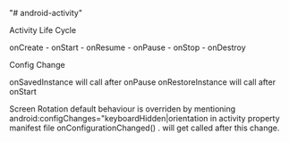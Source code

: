 "# android-activity" 


Activity Life Cycle

onCreate - onStart - onResume - onPause - onStop - onDestroy

Config Change
 
 onSavedInstance will call after onPause
  onRestoreInstance will call after onStart
  
  Screen Rotation default behaviour is overriden by mentioning
    android:configChanges="keyboardHidden|orientation in activity property manifest file
    onConfigurationChanged() . will get called after this change.
    
  
